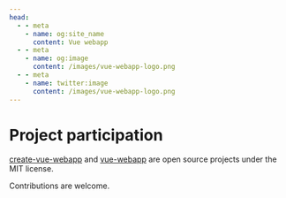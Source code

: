 ```yaml
---
head:
  - - meta
    - name: og:site_name
      content: Vue webapp
  - - meta
    - name: og:image
      content: /images/vue-webapp-logo.png
  - - meta
    - name: twitter:image
      content: /images/vue-webapp-logo.png
---
```


# Project participation

[create-vue-webapp](https://github.com/vuesence/create-vue-webapp) and [vue-webapp](https://github.com/vuesence/vue-webapp) are open source projects under the MIT license.

Contributions are welcome.